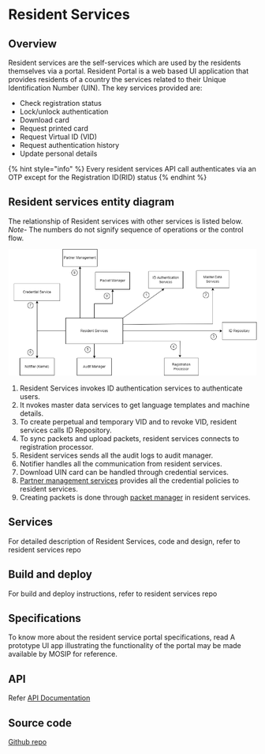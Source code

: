# Resident Services

## Overview
Resident services are the self-services which are used by the residents themselves via a portal. Resident Portal is a web based UI application that provides residents of a country the services related to their Unique Identification Number (UIN).
The key services provided are:
* Check registration status
* Lock/unlock authentication 
* Download card 
* Request printed card
* Request Virtual ID (VID)
* Request authentication history
* Update personal details

{% hint style="info" %}
Every resident services API call authenticates via an OTP except for the Registration ID(RID) status
{% endhint %}

## Resident services entity diagram

The relationship of Resident services with other services is listed below. 
*Note*- The numbers do not signify sequence of operations or the control flow.

![](_images/resident-services1.png)

1. Resident Services invokes ID authentication services to authenticate users.
2. It nvokes master data services to get language templates and machine details.
3. To create perpetual and temporary VID and to revoke VID, resident services calls ID Repository.
4. To sync packets and upload packets, resident services connects to registration processor.
5. Resident services sends all the audit logs to audit manager.
6. Notifier handles all the communication from resident services.
7. Download UIN card can be handled through credential services.
8. [Partner management services](partner-management-services.md) provides all the credential policies to resident services.
9. Creating packets is done through [packet manager](packet-manager.md) in resident services.

## Services
For detailed description of Resident Services, code and design, refer to resident services repo

## Build and deploy
For build and deploy instructions, refer to resident services repo

## Specifications
To know more about the resident service portal specifications, read 
A prototype UI app illustrating the functionality of the portal may be made available by MOSIP for reference. 

## API
Refer [API Documentation](https://mosip.github.io/documentation/1.2.0-rc2/1.2.0-rc2.html)

## Source code 
[Github repo](https://github.com/mosip/resident-services/tree/1.2.0-rc2)


